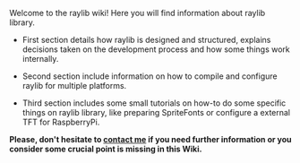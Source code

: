 Welcome to the raylib wiki! Here you will find information about raylib library.

 - First section details how raylib is designed and structured, explains decisions taken on the development process and how some things work internally.

 - Second section include information on how to compile and configure raylib for multiple platforms.

 - Third section includes some small tutorials on how-to do some specific things on raylib library, like preparing SpriteFonts or configure a external TFT for RaspberryPi.

**Please, don't hesitate to [contact me](http://forum.raylib.com/) if you need further information or you consider some crucial point is missing in this Wiki.**